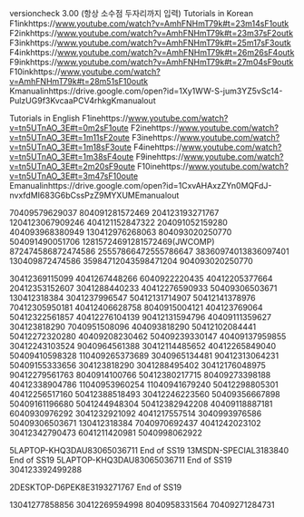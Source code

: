 versioncheck 3.00 (항상 소수점 두자리까지 입력) 
Tutorials in Korean
F1inkhttps://www.youtube.com/watch?v=AmhFNHmT79k#t=23m14sF1outk
F2inkhttps://www.youtube.com/watch?v=AmhFNHmT79k#t=23m37sF2outk
F3inkhttps://www.youtube.com/watch?v=AmhFNHmT79k#t=25m17sF3outk
F4inkhttps://www.youtube.com/watch?v=AmhFNHmT79k#t=26m26sF4outk
F9inkhttps://www.youtube.com/watch?v=AmhFNHmT79k#t=27m04sF9outk
F10inkhttps://www.youtube.com/watch?v=AmhFNHmT79k#t=28m51sF10outk
Kmanualinhttps://drive.google.com/open?id=1Xy1WW-S-jum3YZ5vSc14-PulzUG9f3KvcaaPCV4rhkgKmanualout

Tutorials in English
F1inehttps://www.youtube.com/watch?v=tn5UTnAO_3E#t=0m2sF1oute
F2inehttps://www.youtube.com/watch?v=tn5UTnAO_3E#t=1m11sF2oute
F3inehttps://www.youtube.com/watch?v=tn5UTnAO_3E#t=1m18sF3oute
F4inehttps://www.youtube.com/watch?v=tn5UTnAO_3E#t=1m38sF4oute
F9inehttps://www.youtube.com/watch?v=tn5UTnAO_3E#t=2m20sF9oute
F10inehttps://www.youtube.com/watch?v=tn5UTnAO_3E#t=3m47sF10oute
Emanualinhttps://drive.google.com/open?id=1CxvAHAxzZYn0MQFdJ-nvxfdMI683G6bCssPzZ9MYXUMEmanualout

70409579629037 804091281572469 204123193271767 1204123067909246 404121152847322 204091052159280 404093968380949 130412976268063 
804093020250770 504091490051706
12815724691281572469(JWCOMP)  872474586872474586  25557866472555786647 38360974013836097401 130409872474586 35984712043598471204
904093020250770 

30412369115099
4041267448266
6040922220435
40412205377664
20412353152607
3041288440233
40412276590933
50409306503671
130412318384
3041237996547
50412131714907
50412141378976
70412305950181
40412406628758
8040915004121
404123769064
50412322561857
40412276104139
90412131594796
40409111359627
304123818290
7040951508096
404093818290
50412102084441
50412272320280
40409208230462
50409239330147
40409137959855
30412243103524
9040964561388
30412114485652
40412265849040
50409410598328
110409265373689
3040965134481
90412313064231
50409155333656
304123818290
3041288495402
30412176048975
90412279561763
8040914100766
50412380217715
80409273398188
40412338904786
11040953960254
11040941679240
50412298805301
40412256517160
50412388518493
30412246223560
50409356667898
50409161196680
5041244948304
50412382942208
40409118887181
6040930976292
3041232921092
4041217557514
3040993976586
50409306503671
130412318384
7040970692437
4041242023102
30412342790473
6041211420981
5040998062922

5LAPTOP-KHQ3DAU83065036711 End of SS19
13MSDN-SPECIAL3183840 End of SS19
5LAPTOP-KHQ3DAU83065036711 End of SS19
304123392499288

2DESKTOP-D6PEK8E3193271767 End of SS19



13041277858856
30412269594998
8040958331564
70409271284731
